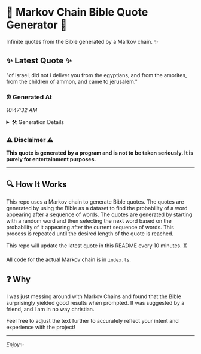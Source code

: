 # 📖 Markov Chain Bible Quote Generator 📖

Infinite quotes from the Bible generated by a Markov chain. ✨

## ✨ Latest Quote ✨
"of israel, did not i deliver you from the egyptians, and from the amorites, from the children of ammon, and came to jerusalem."

### ⏰ Generated At
*10:47:32 AM*

<details>
    <summary>🛠️ Generation Details</summary>
    <p>
        <strong>🌱 Seed:</strong> of<br>
        <strong>🔄 Iterations:</strong> 22<br>
        <strong>📜 Context History:</strong><br>[ of ]: israel,<br>[ of, israel, ]: did<br>[ of, israel,, did ]: not<br>[ of, israel,, did, not ]: i<br>[ of, israel,, did, not, i ]: deliver<br>[ of, israel,, did, not, i, deliver ]: you<br>[ israel,, did, not, i, deliver, you ]: from<br>[ did, not, i, deliver, you, from ]: the<br>[ not, i, deliver, you, from, the ]: egyptians,<br>[ i, deliver, you, from, the, egyptians, ]: and<br>[ deliver, you, from, the, egyptians,, and ]: from<br>[ you, from, the, egyptians,, and, from ]: the<br>[ from, the, egyptians,, and, from, the ]: amorites,<br>[ the, egyptians,, and, from, the, amorites, ]: from<br>[ egyptians,, and, from, the, amorites,, from ]: the<br>[ and, from, the, amorites,, from, the ]: children<br>[ from, the, amorites,, from, the, children ]: of<br>[ the, amorites,, from, the, children, of ]: ammon,<br>[ amorites,, from, the, children, of, ammon, ]: and<br>[ from, the, children, of, ammon,, and ]: came<br>[ the, children, of, ammon,, and, came ]: to<br>[ children, of, ammon,, and, came, to ]: jerusalem.<br>
    </p>
</details>

### ⚠️ Disclaimer ⚠️
**This quote is generated by a program and is not to be taken seriously. It is purely for entertainment purposes.**

---

## 🔍 How It Works

This repo uses a Markov chain to generate Bible quotes. The quotes are generated by using the Bible as a dataset to find the probability of a word appearing after a sequence of words. The quotes are generated by starting with a random word and then selecting the next word based on the probability of it appearing after the current sequence of words. This process is repeated until the desired length of the quote is reached.

This repo will update the latest quote in this README every 10 minutes. ⏳

All code for the actual Markov chain is in `index.ts`.

## ❓ Why

I was just messing around with Markov Chains and found that the Bible surprisingly yielded good results when prompted. 
It was suggested by a friend, and I am in no way christian.

Feel free to adjust the text further to accurately reflect your intent and experience with the project!

---

*Enjoy*✨
